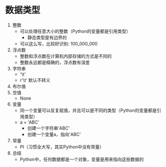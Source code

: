 # 数据类型
1. 整数
    * 可以处理任意大小的整数（Python的变量都是引用类型）
        * 静态类型是有边界的
    * 可以这么写，比较好识别: 100_000_000
2. 浮点数
    * 整数和浮点数在计算机内部存储的方式是不同的
    * 整数永远都是精确的，浮点数有误差
3. 字符串
    * '\t'
    * r'\t' 默认不转义
4. 布尔值
5. 空值
    * None
6. 变量
    * 同一个变量可以反复赋值，并且可以是不同的类型（Python的变量都是引用类型）
    * a = 'ABC'
        * 创建一个字符串'ABC'
        * 创建一个变量a，指向'ABC'
7. 常量
    * PI（习惯全大写，其实Python中没有常量）
8. 总结
    * Python中，任何数据都是一个对象，变量是用来指向这些数据的
